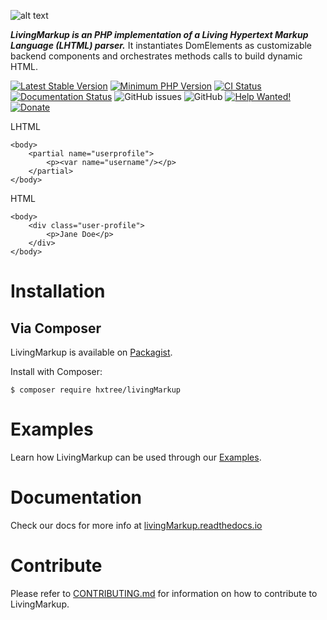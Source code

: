 ![alt text](https://github.com/hxtree/LivingMarkup/raw/master/docs/logo/392x100.jpg "LivingMarkup")

***LivingMarkup is an PHP implementation of a Living Hypertext Markup Language (LHTML) parser.*** 
It instantiates DomElements as customizable backend components and orchestrates methods calls to build dynamic HTML.

[![Latest Stable Version](https://img.shields.io/packagist/v/hxtree/livingMarkup.svg?style=flat-square)](https://packagist.org/packages/hxtree/livingMarkup)
[![Minimum PHP Version](https://img.shields.io/badge/php-%3E%3D%207.2-8892BF.svg?style=flat-square)](https://php.net/)
[![CI Status](https://github.com/hxtree/livingMarkup/workflows/CI/badge.svg)](https://github.com/hxtree/livingMarkup/actions)
[![Documentation Status](https://readthedocs.org/projects/livingMarkup/badge/?version=latest)](https://livingMarkup.readthedocs.io/en/latest/?badge=latest)
![GitHub issues](https://img.shields.io/github/issues/hxtree/livingMarkup)
![GitHub](https://img.shields.io/github/license/hxtree/livingMarkup)
[![Help Wanted!](https://img.shields.io/badge/help-wanted-brightgreen.svg?style=flat "Please Help Us")](https://github.com/hxtree/LivingMarkup/blob/master/.github/workflows/CONTRIBUTING.md)
[![Donate](https://img.shields.io/badge/Donate-PayPal-green.svg)](https://paypal.me/hxtree)

LHTML
```
<body>
    <partial name="userprofile">
        <p><var name="username"/></p>
    </partial>
</body>
```
HTML
```
<body>
    <div class="user-profile">
        <p>Jane Doe</p>
    </div>
</body>
```

# Installation

## Via Composer
LivingMarkup is available on [Packagist](https://packagist.org/packages/hxtree/livingMarkup).

Install with Composer:
```shell script
$ composer require hxtree/livingMarkup
```

# Examples
Learn how LivingMarkup can be used through our [Examples](https://github.com/hxtree/LivingMarkup/blob/master/examples/README.md).

# Documentation
Check our docs for more info at [livingMarkup.readthedocs.io](https://livingMarkup.readthedocs.io)

# Contribute

Please refer to [CONTRIBUTING.md](https://github.com/hxtree/LivingMarkup/blob/master/.github/workflows/CONTRIBUTING.md) for 
information on how to contribute to LivingMarkup.